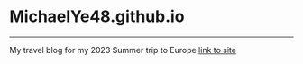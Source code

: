 # MichaelYe48.github.io

---

My travel blog for my 2023 Summer trip to Europe
[link to site](https://michaelye48.github.io/)
